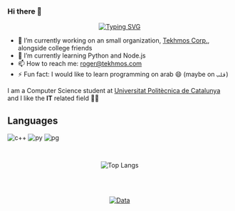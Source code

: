 ### Hi there 👋

<p align="center">
<a href="https://github.com/RogerCL24">
    <img src="https://readme-typing-svg.demolab.com?font=Georgia&size=18&duration=2000&pause=100&multiline=true&width=500&height=80&lines=Roger+Cot;IT+%7C+Bachelor+Student+%7C+UPC;Tekhmos+Corp+%7C+Cyber+Security" alt="Typing SVG" />
</a>
<br/>

- 🔭 I’m currently working on an small organization, [Tekhmos Corp.](https://github.com/Tekhmos-Corp), alongside college friends
- 🌱 I’m currently learning Python and Node.js
- 📫 How to reach me: roger@tekhmos.com
- ⚡ Fun fact: I would like to learn programming on arab 😄 (maybe on `قلب`)

I am a Computer Science student at [Universitat Politècnica de Catalunya](https://github.com/UPC) and I like the **IT** related field 🙌🙌

## Languages          

![c++](https://github.com/RogerCL24/RogerCL24/assets/90930371/03e379d9-9445-448f-b8dd-41b269e1bc25)
![py](https://github.com/RogerCL24/RogerCL24/assets/90930371/0c275073-54a7-4525-9e3e-068c5219eaa8)
![pg](https://github.com/RogerCL24/RogerCL24/assets/90930371/c2030f59-7e7c-4dd8-9326-cd3259b773d0)

<br>
<div align="center">

![Top Langs](https://github-readme-stats.vercel.app/api/top-langs/?username=RogerCL24&layout=compact&theme=github_dark)

<br>
</div>

<br>
<div align="center">

[![Data](https://github-profile-summary-cards.vercel.app/api/cards/profile-details?username=RogerCL24&theme=github_dark)](https://github.com/RogerCL24)

<br>
</div>


